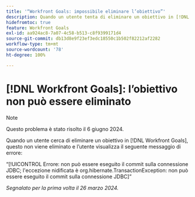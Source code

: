 ```yaml
---
title: '“Workfront Goals: impossibile eliminare l’obiettivo”'
description: Quando un utente tenta di eliminare un obiettivo in [!DNL Workfront Goals], l’obiettivo non viene eliminato e l’utente visualizza un messaggio di errore.
hidefromtoc: true
feature: Workfront Goals
exl-id: aa924ac8-7a07-4c58-b513-c8f9399171d4
source-git-commit: db13d8e9f23ef3edc18550c1b502f82212af2282
workflow-type: tm+mt
source-wordcount: '78'
ht-degree: 100%

---
```


# [!DNL Workfront Goals]: l’obiettivo non può essere eliminato

>[!NOTE]
>
>Questo problema è stato risolto il 6 giugno 2024.

Quando un utente cerca di eliminare un obiettivo in [!DNL Workfront Goals], questo non viene eliminato e l’utente visualizza il seguente messaggio di errore:

“[!UICONTROL Errore: non può essere eseguito il commit sulla connessione JDBC; l&#39;eccezione nidificata è org.hibernate.TransactionException: non può essere eseguito il commit sulla connessione JDBC]”

_Segnalato per la prima volta il 26 marzo 2024._

